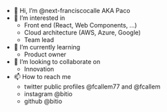- 👋 Hi, I’m @next-franciscocalle AKA Paco
- 👀 I’m interested in
  - Front end (React, Web Components, ...)
  - Cloud architecture (AWS, Azure, Google)
  - Team lead
- 🌱 I’m currently learning
  - Product owner
- 💞️ I’m looking to collaborate on
  - Innovation
- 📫 How to reach me
  - twitter public profiles @fcallem77 and @fcallem
  - instagram @bitio
  - github @bitio

<!---
next-franciscocalle/next-franciscocalle is a ✨ special ✨ repository because its `README.md` (this file) appears on your GitHub profile.
You can click the Preview link to take a look at your changes.
--->
